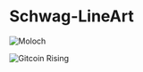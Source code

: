 # Schwag-LineArt

![Moloch](https://user-images.githubusercontent.com/60012090/131337585-43a2c688-a78f-40a4-9353-89aa8167ff49.png)





![Gitcoin Rising](https://user-images.githubusercontent.com/60012090/131337631-22d62a65-33e8-4d49-acb2-7fa93146766e.png)



